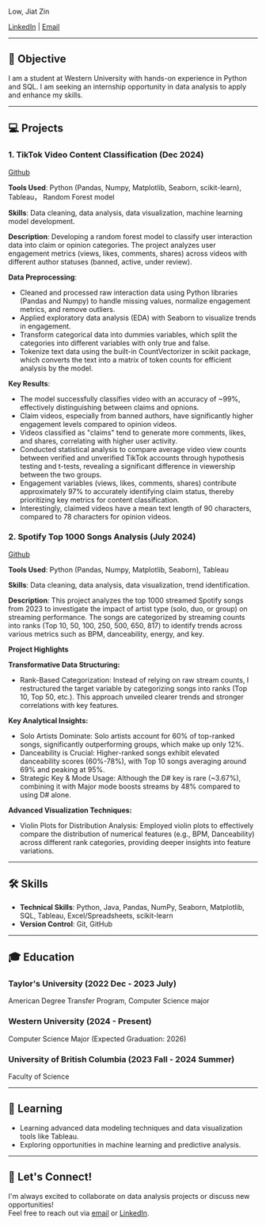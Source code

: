 Low, Jiat Zin

[LinkedIn](https://www.linkedin.com/in/jiatzinlow/) | [Email](mailto:lowjiatzzz@gmail.com)

---

## 🎯 Objective
I am a student at Western University with hands-on experience in Python and SQL. I am seeking an internship opportunity in data analysis to apply and enhance my skills.

---

## 💻 Projects

### 1. **TikTok Video Content Classification (Dec 2024)**
 [Github](https://github.com/low122/Spotify-music-trend)
 
**Tools Used**: Python (Pandas, Numpy, Matplotlib, Seaborn, scikit-learn), Tableau， Random Forest model

**Skills**: Data cleaning, data analysis, data visualization, machine learning model development.

**Description**: Developing a random forest model to classify user interaction data into claim or opinion categories. The project analyzes user engagement metrics (views, likes, comments, shares) across videos with different author statuses (banned, active, under review).

**Data Preprocessing**:
- Cleaned and processed raw interaction data using Python libraries (Pandas and Numpy) to handle missing values, normalize engagement metrics, and remove outliers.
- Applied exploratory data analysis (EDA) with Seaborn to visualize trends in engagement.
- Transform categorical data into dummies variables, which split the categories into different variables with only true and false.
- Tokenize text data using the built-in CountVectorizer in scikit package, which converts the text into a matrix of token counts for efficient analysis by the model.

**Key Results**:
- The model successfully classifies video with an accuracy of ~99%, effectively distinguishing between claims and opnions.
- Claim videos, especially from banned authors, have significantly higher engagement levels compared to opinion videos.
- Videos classified as "claims" tend to generate more comments, likes, and shares, correlating with higher user activity.
- Conducted statistical analysis to compare average video view counts between verified and unverified TikTok accounts through hypothesis testing and t-tests, revealing a significant difference in viewership between the two groups.
- Engagement variables (views, likes, comments, shares) contribute approximately 97% to accurately identifying claim status, thereby prioritizing key metrics for content classification.
- Interestingly, claimed videos have a mean text length of 90 characters, compared to 78 characters for opinion videos.


### 2. **Spotify Top 1000 Songs Analysis (July 2024)**
[Github](https://github.com/low122/Spotify-music-trend)

**Tools Used**: Python (Pandas, Numpy, Matplotlib, Seaborn), Tableau 

**Skills**: Data cleaning, data analysis, data visualization, trend identification.

**Description**: This project analyzes the top 1000 streamed Spotify songs from 2023 to investigate the impact of artist type (solo, duo, or group) on streaming performance. The songs are categorized by streaming counts into ranks (Top 10, 50, 100, 250, 500, 650, 817) to identify trends across various metrics such as BPM, danceability, energy, and key.

**Project Highlights**

**Transformative Data Structuring:**

- Rank-Based Categorization: Instead of relying on raw stream counts, I restructured the target variable by categorizing songs into ranks (Top 10, Top 50, etc.). This approach unveiled clearer trends and stronger correlations with key features.

**Key Analytical Insights:**

- Solo Artists Dominate: Solo artists account for 60% of top-ranked songs, significantly outperforming groups, which make up only 12%.
- Danceability is Crucial: Higher-ranked songs exhibit elevated danceability scores (60%-78%), with Top 10 songs averaging around 69% and peaking at 95%.
- Strategic Key & Mode Usage: Although the D# key is rare (~3.67%), combining it with Major mode boosts streams by 48% compared to using D# alone.

**Advanced Visualization Techniques:**
- Violin Plots for Distribution Analysis: Employed violin plots to effectively compare the distribution of numerical features (e.g., BPM, Danceability) across different rank categories, providing deeper insights into feature variations.


---

## 🛠️ Skills
- **Technical Skills**: Python, Java, Pandas, NumPy, Seaborn, Matplotlib, SQL, Tableau, Excel/Spreadsheets, scikit-learn
- **Version Control**: Git, GitHub

---
## 🎓 Education

### Taylor's University (2022 Dec - 2023 July)
American Degree Transfer Program, Computer Science major

### Western University (2024 - Present)
Computer Science Major (Expected Graduation: 2026) 

### University of British Columbia (2023 Fall - 2024 Summer)
Faculty of Science

---

## 🌱 Learning
- Learning advanced data modeling techniques and data visualization tools like Tableau.
- Exploring opportunities in machine learning and predictive analysis.

---

## 🤝 Let's Connect!
I'm always excited to collaborate on data analysis projects or discuss new opportunities!  
Feel free to reach out via [email](mailto:lowjiatzzz@gmail.com) or [LinkedIn](https://www.linkedin.com/in/jiatzinlow/).
